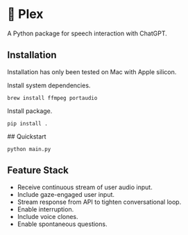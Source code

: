 # 🤩 Plex

A Python package for speech interaction with ChatGPT.


## Installation

Installation has only been tested on Mac with Apple silicon.

Install system dependencies.

```
brew install ffmpeg portaudio
```

Install package.

```
pip install .
```

## Quickstart

```
python main.py
```


## Feature Stack


* Receive continuous stream of user audio input.
* Include gaze-engaged user input.
* Stream response from API to tighten conversational loop.
* Enable interruption.
* Include voice clones.
* Enable spontaneous questions.
